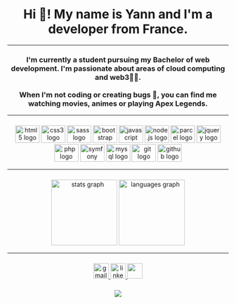 <h1 align="center">Hi 👋! My name is Yann and I'm a developer from France.</h1>

***

###


<h3 align="center">I'm currently a student pursuing my Bachelor of web development. I'm passionate about areas of cloud computing and web3👨‍💻.<br><br>When I'm not coding or creating bugs 🤣, you can find me watching movies, animes or playing Apex Legends.</h3>

***

###


###

<div align="center">
  <img src="https://cdn.jsdelivr.net/gh/devicons/devicon/icons/html5/html5-original.svg" height="40" width="55" alt="html5 logo"  />
  <img src="https://cdn.jsdelivr.net/gh/devicons/devicon/icons/css3/css3-original.svg" height="40" width="55" alt="css3 logo"  />
  <img src="https://cdn.jsdelivr.net/gh/devicons/devicon/icons/sass/sass-original.svg" height="40" width="55" alt="sass logo"  />
  <img src="https://cdn.jsdelivr.net/gh/devicons/devicon/icons/bootstrap/bootstrap-original.svg" height="40" width="55" alt="bootstrap logo"  />
  <img src="https://cdn.jsdelivr.net/gh/devicons/devicon/icons/javascript/javascript-original.svg" height="40" width="55" alt="javascript logo"  />
  <img src="https://cdn.svgporn.com/logos/nodejs-icon.svg" height="40" width="55" alt="node.js logo"  />
  <img src="https://cdn.svgporn.com/logos/parcel-icon.svg" height="40" width="55" alt="parcel logo"  />
  <img src="https://cdn.jsdelivr.net/gh/devicons/devicon/icons/jquery/jquery-original.svg" height="40" width="55" alt="jquery logo"  />
  <img src="https://cdn.jsdelivr.net/gh/devicons/devicon/icons/php/php-original.svg" height="40" width="55" alt="php logo"  />
  <img src="https://cdn.svgporn.com/logos/symfony.svg" height="40" width="55" alt="symfony logo" />
  <img src="https://cdn.jsdelivr.net/gh/devicons/devicon/icons/mysql/mysql-original.svg" height="40" width="55" alt="mysql logo"  />
  <img src="https://cdn.jsdelivr.net/gh/devicons/devicon/icons/git/git-original.svg" height="40" width="55" alt="git logo"  />
  <img src="https://cdn.svgporn.com/logos/github-octocat.svg" height="40" width="55" alt="github logo"  />
</div>

***
###

<div align="center">
  <img src="https://github-readme-stats.vercel.app/api?hide_title=false&hide_rank=false&show_icons=true&include_all_commits=true&count_private=true&disable_animations=false&theme=dracula&locale=en&hide_border=false&username=xan9266" height="150" alt="stats graph"  />
  <img src="https://github-readme-stats.vercel.app/api/top-langs?locale=en&hide_title=false&layout=compact&card_width=320&langs_count=5&theme=dracula&hide_border=false&username=xan9266" height="150" alt="languages graph"  />
</div>

***
###

<div align="center">
  <a href="xan9266@gmail.com" target="_blank">
    <img src="https://img.shields.io/static/v1?message=Gmail&logo=gmail&label=&color=D14836&logoColor=white&labelColor=&style=for-the-badge" height="35" alt="gmail logo"  />
  </a>
  <a href="https://www.linkedin.com/in/yann-prigent-bzh44/" target="_blank">
    <img src="https://img.shields.io/static/v1?message=LinkedIn&logo=linkedin&label=&color=0077B5&logoColor=white&labelColor=&style=for-the-badge" height="35" alt="linkedin logo"  />
  </a>
  <img src="https://img.shields.io/github/followers/xan9266?style=social" height=35>
</div>

###

<div align="center">
  <img src="https://profile-counter.glitch.me/xan9266/count.svg?"  />
</div>


